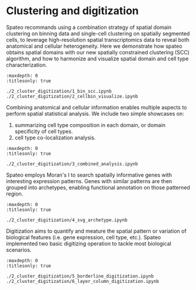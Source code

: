 # Clustering and digitization

Spateo recommands using a combination strategy of spatial domain clustering on binning data and single-cell clustering on spatially segmented cells, to leverage high-resolution spatial transcriptomics data to reveal both anatomical and cellular heterogeneity. Here we  demonstrate how spateo obtains spatial domains with our new spatially constrained clustering (SCC) algorithm, and how to harmonize and visualize spatial domain and cell type characterization.

```{toctree}
:maxdepth: 0
:titlesonly: true

./2_cluster_digitization/1_bin_scc.ipynb
./2_cluster_digitization/2_cellbin_visualize.ipynb
```



Combining anatomical and cellular information enables multiple aspects to perform spatial statistical analysis. We include two simple showcases on:

1. summarizing cell type composition in each domain, or domain specificity of cell types.
2. cell type co-localization analysis.

```{toctree}
:maxdepth: 0
:titlesonly: true

./2_cluster_digitization/3_combined_analysis.ipynb
```



Spateo employs Moran's I to search spatially informative genes with interesting expression patterns. Genes with similar patterns are then grouped into archetypes, enabling functional annotation on those patterned region.

```{toctree}
:maxdepth: 0
:titlesonly: true

./2_cluster_digitization/4_svg_archetype.ipynb
```



Digitization aims to quantify and meature the spatial pattern or variation of biological features (i.e. gene expression, cell type, etc.). Spateo implemented two basic digitizing operation to tackle most biological scenarios. 

```{toctree}
:maxdepth: 0
:titlesonly: true

./2_cluster_digitization/5_borderline_digitization.ipynb
./2_cluster_digitization/6_layer_column_digitization.ipynb
```

